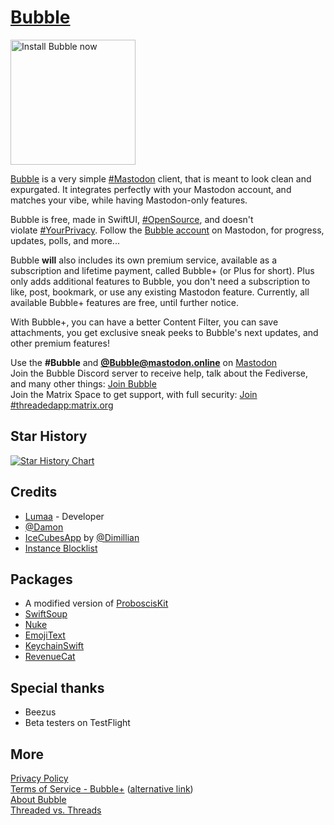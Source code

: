 # [Bubble](https://apps.lumaa.fr/app/bubble)

<a href="https://apps.apple.com/app/bubble/id6477757490"><img src="https://apps.lumaa.fr/assets/images/en_app_store_black_badge.svg" alt="Install Bubble now" width=200></a>

[Bubble](https://apps.lumaa.fr/app/bubble) is a very simple [#Mastodon](https://joinmastodon.org) client, that is meant to look clean and expurgated. It integrates perfectly with your Mastodon account, and matches your vibe, while having Mastodon-only features.

Bubble is free, made in SwiftUI, [#OpenSource](https://github.com/lumaa-dev/BubbleApp), and doesn't violate [#YourPrivacy](https://apps.lumaa.fr/legal/privacy?app=bubble). Follow the [Bubble account](https://mastodon.online/@Bubble) on Mastodon, for progress, updates, polls, and more...

Bubble **will** also includes its own premium service, available as a subscription and lifetime payment, called Bubble+ (or Plus for short). Plus only adds additional features to Bubble, you don't need a subscription to like, post, bookmark, or use any existing Mastodon feature. Currently, all available Bubble+ features are free, until further notice.

With Bubble+, you can have a better Content Filter, you can save attachments, you get exclusive sneak peeks to Bubble's next updates, and other premium features! 

Use the **#Bubble** and [**@Bubble@mastodon.online**](https://mastodon.online/@Bubble) on [Mastodon](https://mastodonshare.com/?text=@Bubble@mastodon.online+%2523Bubble)\
Join the Bubble Discord server to receive help, talk about the Fediverse, and many other things: [Join Bubble](https://discord.gg/MaHcRbkX46)\
Join the Matrix Space to get support, with full security: [Join #threadedapp:matrix.org](https://matrix.to/#/#threadedapp:matrix.org)

## Star History
<a href="https://www.star-history.com/#lumaa-dev/BubbleApp&Date">
 <picture>
   <source media="(prefers-color-scheme: dark)" srcset="https://api.star-history.com/svg?repos=lumaa-dev/BubbleApp&type=Date&theme=dark" />
   <source media="(prefers-color-scheme: light)" srcset="https://api.star-history.com/svg?repos=lumaa-dev/BubbleApp&type=Date" />
   <img alt="Star History Chart" src="https://api.star-history.com/svg?repos=lumaa-dev/BubbleApp&type=Date" />
 </picture>
</a>

## Credits
- [Lumaa](https://lumaa.fr/) - Developer
- [@Damon](https://social.wedistribute.org/@damon)
- [IceCubesApp](https://github.com/dimillian/IceCubesApp) by [@Dimillian](https://github.com/dimillian)
- [Instance Blocklist](https://codeberg.org/oliphant/blocklists/raw/branch/main/blocklists/_unified_tier0_blocklist.csv)

## Packages
- A modified version of [ProboscisKit](https://github.com/lumaa-dev/ProboscisKit)
- [SwiftSoup](https://github.com/scinfu/SwiftSoup)
- [Nuke](https://github.com/kean/Nuke)
- [EmojiText](https://github.com/divadretlaw/EmojiText)
- [KeychainSwift](https://github.com/evgenyneu/keychain-swift)
- [RevenueCat](https://rev.cat/)

## Special thanks
- Beezus
- Beta testers on TestFlight

## More
[Privacy Policy](https://apps.lumaa.fr/legal/privacy?app=bubble&utm_source=BubbleGit)\
[Terms of Service - Bubble+](https://apps.lumaa.fr/legal/pdf/TOS_BubblePlus.pdf) ([alternative link](./BubblePlus_ToS.md))\
[About Bubble](https://apps.lumaa.fr/app/bubble)\
[Threaded vs. Threads](https://apps.lumaa.fr/legal/threaded)
